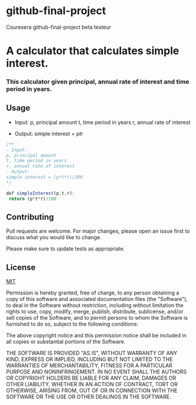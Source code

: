 # github-final-project
Couresera github-final-project beta testeur



# A calculator that calculates simple interest.

### This calculator given principal, annual rate of interest and time period in years.


## Usage

- Input:
 p, principal amount
 t, time period in years
 r, annual rate of interest
 
- Output:
 simple interest = p*t*r
 
 
 ```javascript
 /**
 - Input:
 p, principal amount
 t, time period in years
 r, annual rate of interest
- Output:
 simple interest = (p*t*r)/100
 */
 
 def simpleInterest(p,t,r):
  return (p*t*r)/100
 
 
 ```
 
 
 
## Contributing
Pull requests are welcome. For major changes, please open an issue first to discuss what you would like to change.

Please make sure to update tests as appropriate.

## License
[MIT](https://choosealicense.com/licenses/mit/)

Permission is hereby granted, free of charge, to any person obtaining a copy
of this software and associated documentation files (the "Software"), to deal
in the Software without restriction, including without limitation the rights
to use, copy, modify, merge, publish, distribute, sublicense, and/or sell
copies of the Software, and to permit persons to whom the Software is
furnished to do so, subject to the following conditions:

The above copyright notice and this permission notice shall be included in all
copies or substantial portions of the Software.

THE SOFTWARE IS PROVIDED "AS IS", WITHOUT WARRANTY OF ANY KIND, EXPRESS OR
IMPLIED, INCLUDING BUT NOT LIMITED TO THE WARRANTIES OF MERCHANTABILITY,
FITNESS FOR A PARTICULAR PURPOSE AND NONINFRINGEMENT. IN NO EVENT SHALL THE
AUTHORS OR COPYRIGHT HOLDERS BE LIABLE FOR ANY CLAIM, DAMAGES OR OTHER
LIABILITY, WHETHER IN AN ACTION OF CONTRACT, TORT OR OTHERWISE, ARISING FROM,
OUT OF OR IN CONNECTION WITH THE SOFTWARE OR THE USE OR OTHER DEALINGS IN THE
SOFTWARE.
